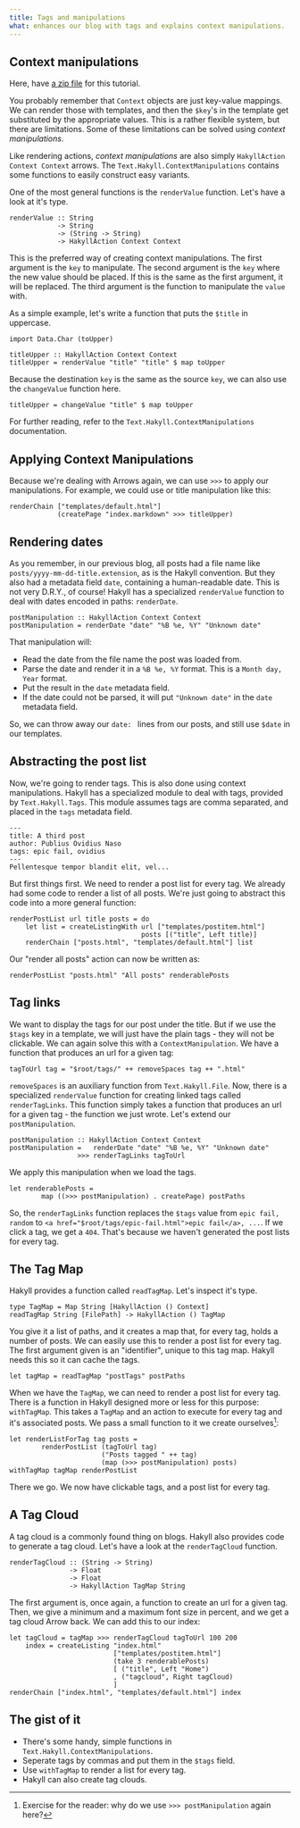 ```yaml
---
title: Tags and manipulations
what: enhances our blog with tags and explains context manipulations.
---
```


## Context manipulations

Here, have [a zip file]($root/examples/tagblog.zip) for this tutorial.

You probably remember that `Context` objects are just key-value mappings. We can
render those with templates, and then the `$key`'s in the template get
substituted by the appropriate values. This is a rather flexible system, but
there are limitations. Some of these limitations can be solved using
_context manipulations_.

Like rendering actions, _context manipulations_ are also simply
`HakyllAction Context Context` arrows. The `Text.Hakyll.ContextManipulations`
contains some functions to easily construct easy variants.

One of the most general functions is the `renderValue` function. Let's have a
look at it's type.

~~~~~{.haskell}
renderValue :: String
            -> String
            -> (String -> String)
            -> HakyllAction Context Context
~~~~~

This is the preferred way of creating context manipulations. The first argument
is the `key` to manipulate. The second argument is the `key` where the new value
should be placed. If this is the same as the first argument, it will be
replaced. The third argument is the function to manipulate the `value` with.

As a simple example, let's write a function that puts the `$title` in uppercase.

~~~~~{.haskell}
import Data.Char (toUpper)

titleUpper :: HakyllAction Context Context
titleUpper = renderValue "title" "title" $ map toUpper
~~~~~

Because the destination `key` is the same as the source `key`, we can also use
the `changeValue` function here.

~~~~~{.haskell}
titleUpper = changeValue "title" $ map toUpper
~~~~~

For further reading, refer to the `Text.Hakyll.ContextManipulations`
documentation.

## Applying Context Manipulations

Because we're dealing with Arrows again, we can use `>>>` to apply our
manipulations. For example, we could use or title manipulation like this:

~~~~~{.haskell}
renderChain ["templates/default.html"]
            (createPage "index.markdown" >>> titleUpper)
~~~~~

## Rendering dates

As you remember, in our previous blog, all posts had a file name like
`posts/yyyy-mm-dd-title.extension`, as is the Hakyll convention. But they also
had a metadata field `date`, containing a human-readable date. This is not very
D.R.Y., of course! Hakyll has a specialized `renderValue` function to deal with
dates encoded in paths: `renderDate`.

~~~~~{.haskell}
postManipulation :: HakyllAction Context Context
postManipulation = renderDate "date" "%B %e, %Y" "Unknown date"
~~~~~

That manipulation will:
- Read the date from the file name the post was loaded from.
- Parse the date and render it in a `%B %e, %Y` format. This is a
  `Month day, Year` format.
- Put the result in the `date` metadata field.
- If the date could not be parsed, it will put `"Unknown date"` in the `date`
  metadata field.

So, we can throw away our `date: ` lines from our posts, and still use `$date`
in our templates.

## Abstracting the post list

Now, we're going to render tags. This is also done using context manipulations.
Hakyll has a specialized module to deal with tags, provided by
`Text.Hakyll.Tags`. This module assumes tags are comma separated, and placed in
the `tags` metadata field.

    ---
    title: A third post
    author: Publius Ovidius Naso
    tags: epic fail, ovidius
    ---
    Pellentesque tempor blandit elit, vel...

But first things first. We need to render a post list for every tag. We already
had some code to render a list of all posts. We're just going to abstract this
code into a more general function:

~~~~{.haskell}
renderPostList url title posts = do
    let list = createListingWith url ["templates/postitem.html"]
                                 posts [("title", Left title)]
    renderChain ["posts.html", "templates/default.html"] list
~~~~~

Our "render all posts" action can now be written as:

~~~~~{.haskell}
renderPostList "posts.html" "All posts" renderablePosts
~~~~~

## Tag links

We want to display the tags for our post under the title. But if we use the
`$tags` key in a template, we will just have the plain tags - they will not be
clickable. We can again solve this with a `ContextManipulation`. We have a
function that produces an url for a given tag:

~~~~~{.haskell}
tagToUrl tag = "$root/tags/" ++ removeSpaces tag ++ ".html"
~~~~~

`removeSpaces` is an auxiliary function from `Text.Hakyll.File`. Now, there is
a specialized `renderValue` function for creating linked tags called
`renderTagLinks`. This function simply takes a function that produces an url
for a given tag - the function we just wrote. Let's extend our
`postManipulation`.

~~~~~{.haskell}
postManipulation :: HakyllAction Context Context
postManipulation =   renderDate "date" "%B %e, %Y" "Unknown date"
                 >>> renderTagLinks tagToUrl
~~~~~

We apply this manipulation when we load the tags.

~~~~~{.haskell}
let renderablePosts =
        map ((>>> postManipulation) . createPage) postPaths
~~~~~

So, the `renderTagLinks` function replaces the `$tags` value from
`epic fail, random` to `<a href="$root/tags/epic-fail.html">epic fail</a>, ...`.
If we click a tag, we get a `404`. That's because we haven't generated the
post lists for every tag.

## The Tag Map

Hakyll provides a function called `readTagMap`. Let's inspect it's type.

~~~~~{.haskell}
type TagMap = Map String [HakyllAction () Context]
readTagMap String [FilePath] -> HakyllAction () TagMap
~~~~~

You give it a list of paths, and it creates a map that, for every tag, holds
a number of posts. We can easily use this to render a post list for every tag.
The first argument given is an "identifier", unique to this tag map. Hakyll
needs this so it can cache the tags.

~~~~~{.haskell}
let tagMap = readTagMap "postTags" postPaths
~~~~~

When we have the `TagMap`, we can need to render a post list for every tag.
There is a function in Hakyll designed more or less for this purpose:
`withTagMap`. This takes a `TagMap` and an action to execute for every tag and
it's associated posts. We pass a small function to it we create ourselves[^1]:

[^1]: Exercise for the reader: why do we use `>>> postManipulation` again here?

~~~~~{.haskell}
let renderListForTag tag posts =
        renderPostList (tagToUrl tag)
                       ("Posts tagged " ++ tag)
                       (map (>>> postManipulation) posts)
withTagMap tagMap renderPostList
~~~~~

There we go. We now have clickable tags, and a post list for every tag.

## A Tag Cloud

A tag cloud is a commonly found thing on blogs. Hakyll also provides code to
generate a tag cloud. Let's have a look at the `renderTagCloud` function.

~~~~~{.haskell}
renderTagCloud :: (String -> String)
               -> Float
               -> Float
               -> HakyllAction TagMap String
~~~~~

The first argument is, once again, a function to create an url for a given tag.
Then, we give a minimum and a maximum font size in percent, and we get a tag
cloud Arrow back. We can add this to our index:

~~~~~{.haskell}
let tagCloud = tagMap >>> renderTagCloud tagToUrl 100 200
    index = createListing "index.html"
                          ["templates/postitem.html"]
                          (take 3 renderablePosts)
                          [ ("title", Left "Home")
                          , ("tagcloud", Right tagCloud)
                          ]
renderChain ["index.html", "templates/default.html"] index
~~~~~

## The gist of it

- There's some handy, simple functions in `Text.Hakyll.ContextManipulations`.
- Seperate tags by commas and put them in the `$tags` field.
- Use `withTagMap` to render a list for every tag.
- Hakyll can also create tag clouds.
